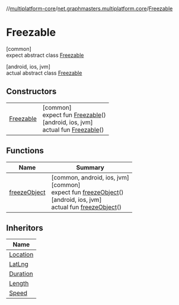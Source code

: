 //[multiplatform-core](../../../index.md)/[net.graphmasters.multiplatform.core](../index.md)/[Freezable](index.md)

# Freezable

[common]\
expect abstract class [Freezable](index.md)

[android, ios, jvm]\
actual abstract class [Freezable](index.md)

## Constructors

| | |
|---|---|
| [Freezable](-freezable.md) | [common]<br>expect fun [Freezable](-freezable.md)()<br>[android, ios, jvm]<br>actual fun [Freezable](-freezable.md)() |

## Functions

| Name | Summary |
|---|---|
| [freezeObject](freeze-object.md) | [common, android, ios, jvm]<br>[common]<br>expect fun [freezeObject](freeze-object.md)()<br>[android, ios, jvm]<br>actual fun [freezeObject](freeze-object.md)() |

## Inheritors

| Name |
|---|
| [Location](../../net.graphmasters.multiplatform.core.location/-location/index.md) |
| [LatLng](../../net.graphmasters.multiplatform.core.model/-lat-lng/index.md) |
| [Duration](../../net.graphmasters.multiplatform.core.units/-duration/index.md) |
| [Length](../../net.graphmasters.multiplatform.core.units/-length/index.md) |
| [Speed](../../net.graphmasters.multiplatform.core.units/-speed/index.md) |
